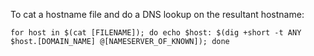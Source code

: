To cat a hostname file and do a DNS lookup on the resultant hostname:

```
for host in $(cat [FILENAME]); do echo $host: $(dig +short -t ANY $host.[DOMAIN_NAME] @[NAMESERVER_OF_KNOWN]); done
```
